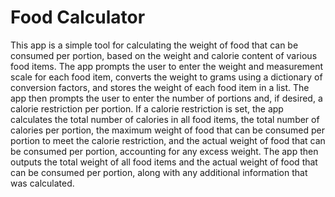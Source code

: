 # Food Calculator
  This app is a simple tool for calculating the weight of food that can be consumed per portion, based on the weight and calorie content of various food items. The app prompts the user to enter the weight and measurement scale for each food item, converts the weight to grams using a dictionary of conversion factors, and stores the weight of each food item in a list. The app then prompts the user to enter the number of portions and, if desired, a calorie restriction per portion. If a calorie restriction is set, the app calculates the total number of calories in all food items, the total number of calories per portion, the maximum weight of food that can be consumed per portion to meet the calorie restriction, and the actual weight of food that can be consumed per portion, accounting for any excess weight. The app then outputs the total weight of all food items and the actual weight of food that can be consumed per portion, along with any additional information that was calculated.

